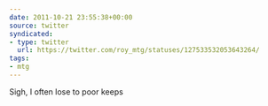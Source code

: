 ```yaml
---
date: 2011-10-21 23:55:38+00:00
source: twitter
syndicated:
- type: twitter
  url: https://twitter.com/roy_mtg/statuses/127533532053643264/
tags:
- mtg
---
```


Sigh, I often lose to poor keeps
